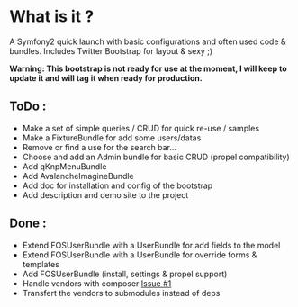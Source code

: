 What is it ?
============
A Symfony2 quick launch with basic configurations and often used code & bundles. Includes Twitter Bootstrap for layout & sexy ;)

**Warning: This bootstrap is not ready for use at the moment, I will keep to update it and will tag it when ready for production.**

ToDo :
-----

* Make a set of simple queries / CRUD for quick re-use / samples
* Make a FixtureBundle for add some users/datas
* Remove or find a use for the search bar...
* Choose and add an Admin bundle for basic CRUD (propel compatibility)
* Add qKnpMenuBundle
* Add AvalancheImagineBundle
* Add doc for installation and config of the bootstrap
* Add description and demo site to the project

Done :
-----

* Extend FOSUserBundle with a UserBundle for add fields to the model
* Extend FOSUserBundle with a UserBundle for override forms & templates
* Add FOSUserBundle (install, settings & propel support)
* Handle vendors with composer [Issue #1](https://github.com/pixel-cookers/symfony2_bootstrap/issues/1)
* Transfert the vendors to submodules instead of deps